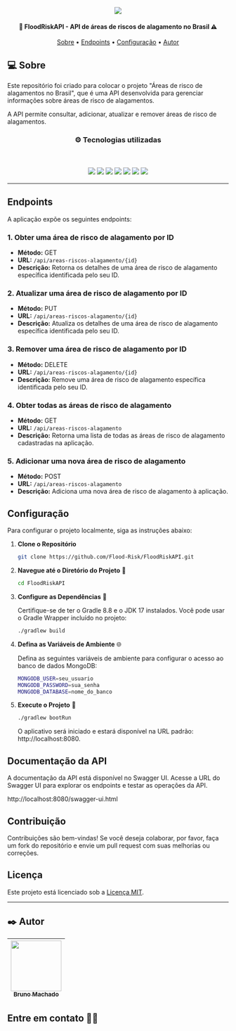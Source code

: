 <p align="center">
  <a href="https://floodrisk.fly.dev/swagger-ui/index.html#"><img src="https://github.com/user-attachments/assets/46d00ea7-63c5-42aa-8432-5187796e2dd7"/></a>
</p>

<h4 align="center">
  🌊 FloodRiskAPI - API de áreas de riscos de alagamento no Brasil ⚠️
</h4>

<p align="center">
 <a href="#-sobre">Sobre</a> •
 <a href="#endpoints">Endpoints</a> •
 <a href="#configuração">Configuração</a> •
 <a href="#%EF%B8%8F-autor">Autor</a>
</p>

## 💻 Sobre

Este repositório foi criado para colocar o projeto "Áreas de risco de alagamentos no Brasil", que é uma API desenvolvida para gerenciar informações sobre áreas de risco de alagamentos. 

A API permite consultar, adicionar, atualizar e remover áreas de risco de alagamentos.

<h3 align="center">
⚙️ Tecnologias utilizadas

<p>&nbsp;</p>
  <img src="https://img.shields.io/badge/java-%23ED8B00.svg?style=for-the-badge&logo=openjdk&logoColor=white"/>
  <img src="https://img.shields.io/badge/spring-%236DB33F.svg?style=for-the-badge&logo=spring&logoColor=white"/>
  <img src="https://img.shields.io/badge/Gradle-02303A.svg?style=for-the-badge&logo=Gradle&logoColor=white"/>
  <img src="https://img.shields.io/badge/mongodb-%47A248.svg?style=for-the-badge&logo=mongodb&logoColor=white"/>
  <img src="https://img.shields.io/badge/docker-%230db7ed.svg?style=for-the-badge&logo=docker&logoColor=white"/>
  <img src="https://img.shields.io/badge/junit5-%25A162.svg?style=for-the-badge&logo=junit5&logoColor=white"/>
  <img src="https://img.shields.io/badge/swagger-%85EA2D.svg?style=for-the-badge&logo=swagger&logoColor=white"/>
</h3>

---

## Endpoints

A aplicação expõe os seguintes endpoints:

### 1. **Obter uma área de risco de alagamento por ID**

- **Método:** GET
- **URL:** `/api/areas-riscos-alagamento/{id}`
- **Descrição:** Retorna os detalhes de uma área de risco de alagamento específica identificada pelo seu ID.

### 2. **Atualizar uma área de risco de alagamento por ID**

- **Método:** PUT
- **URL:** `/api/areas-riscos-alagamento/{id}`
- **Descrição:** Atualiza os detalhes de uma área de risco de alagamento específica identificada pelo seu ID.

### 3. **Remover uma área de risco de alagamento por ID**

- **Método:** DELETE
- **URL:** `/api/areas-riscos-alagamento/{id}`
- **Descrição:** Remove uma área de risco de alagamento específica identificada pelo seu ID.

### 4. **Obter todas as áreas de risco de alagamento**

- **Método:** GET
- **URL:** `/api/areas-riscos-alagamento`
- **Descrição:** Retorna uma lista de todas as áreas de risco de alagamento cadastradas na aplicação.

### 5. **Adicionar uma nova área de risco de alagamento**

- **Método:** POST
- **URL:** `/api/areas-riscos-alagamento`
- **Descrição:** Adiciona uma nova área de risco de alagamento à aplicação.

## Configuração

Para configurar o projeto localmente, siga as instruções abaixo:

1. **Clone o Repositório**

   ```bash
   git clone https://github.com/Flood-Risk/FloodRiskAPI.git
   ```

2. **Navegue até o Diretório do Projeto** 📂

   ```bash
   cd FloodRiskAPI
   ```

3. **Configure as Dependências** 🔧

   Certifique-se de ter o Gradle 8.8 e o JDK 17 instalados. Você pode usar o Gradle Wrapper incluído no projeto:

   ```bash
   ./gradlew build
    ```

4. **Defina as Variáveis de Ambiente** 🌐

   Defina as seguintes variáveis de ambiente para configurar o acesso ao banco de dados MongoDB:

   ```bash
   MONGODB_USER=seu_usuario
   MONGODB_PASSWORD=sua_senha
   MONGODB_DATABASE=nome_do_banco
   ```
   
5. **Execute o Projeto** 🚀

    ```bash
   ./gradlew bootRun
   ```

   O aplicativo será iniciado e estará disponível na URL padrão: http://localhost:8080.

## Documentação da API

A documentação da API está disponível no Swagger UI. Acesse a URL do Swagger UI para explorar os endpoints e testar 
as operações da API.

http://localhost:8080/swagger-ui.html

## Contribuição

Contribuições são bem-vindas! Se você deseja colaborar, por favor, faça um fork do repositório e envie um pull request com suas melhorias ou correções.

## Licença

Este projeto está licenciado sob a [Licença MIT](https://github.com/Flood-Risk/FloodRiskAPI/blob/main/LICENSE).

---

## ✒️ Autor

| [<img src="https://avatars.githubusercontent.com/u/75590326?v=4" width=115 > <br> <sub> Bruno Machado </sub>](https://github.com/brunomdrrosa) |
| :--------------------------------------------------------------------------------------------------------------------------------------------: |

<h2 >Entre em contato 🤙🏽</h2>

<div align="center">
<a href="https://linkedin.com/in/bruno-machado-da-rosa/" target="_blank"><img src="https://img.shields.io/badge/Bruno Machado da Rosa-0077B5?style=for-the-badge&logo=linkedin&logoColor=white" alt=""></a>
<a href="mailto:brunomdr46@gmail.com" target="_blank"><img src="https://img.shields.io/badge/brunomdr46@gmail.com-D14836?style=for-the-badge&logo=gmail&logoColor=white" alt=""></a>
</div>

